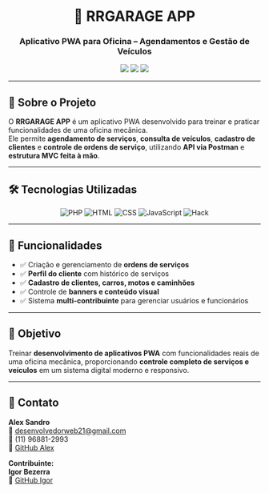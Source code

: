 <h1 align="center">🚗 RRGARAGE APP</h1>
<h3 align="center">Aplicativo PWA para Oficina – Agendamentos e Gestão de Veículos</h3>

<p align="center">
  <img src="https://img.shields.io/badge/Status-Concluído-brightgreen?style=for-the-badge" />
  <img src="https://img.shields.io/badge/Licença-MIT-blue?style=for-the-badge" />
  <img src="https://img.shields.io/github/last-commit/Alexqwe21/RRGARAGE-APP?style=for-the-badge" />
</p>

---

## 📖 Sobre o Projeto
O **RRGARAGE APP** é um aplicativo PWA desenvolvido para treinar e praticar funcionalidades de uma oficina mecânica.  
Ele permite **agendamento de serviços**, **consulta de veículos**, **cadastro de clientes** e **controle de ordens de serviço**, utilizando **API via Postman** e **estrutura MVC feita à mão**.

---

## 🛠 Tecnologias Utilizadas
<p align="center">
  <img alt="PHP" src="https://img.shields.io/badge/PHP-58.3%25-777BB4?style=for-the-badge&logo=php&logoColor=white" />
  <img alt="HTML" src="https://img.shields.io/badge/HTML-24.9%25-E34F26?style=for-the-badge&logo=html5&logoColor=white" />
  <img alt="CSS" src="https://img.shields.io/badge/CSS-10.2%25-1572B6?style=for-the-badge&logo=css3&logoColor=white" />
  <img alt="JavaScript" src="https://img.shields.io/badge/JavaScript-5.9%25-F7DF1E?style=for-the-badge&logo=javascript&logoColor=black" />
  <img alt="Hack" src="https://img.shields.io/badge/Hack-0.7%25-8695A6?style=for-the-badge&logo=hack&logoColor=white" />
</p>

---

## 📌 Funcionalidades
- ✅ Criação e gerenciamento de **ordens de serviços**  
- ✅ **Perfil do cliente** com histórico de serviços  
- ✅ **Cadastro de clientes, carros, motos e caminhões**  
- ✅ Controle de **banners e conteúdo visual**  
- ✅ Sistema **multi-contribuinte** para gerenciar usuários e funcionários  

---

## 🚀 Objetivo
Treinar **desenvolvimento de aplicativos PWA** com funcionalidades reais de uma oficina mecânica, proporcionando **controle completo de serviços e veículos** em um sistema digital moderno e responsivo.

---

## 📧 Contato
**Alex Sandro**  
📩 desenvolvedorweb21@gmail.com  
📱 (11) 96881-2993  
🐙 [GitHub Alex](https://github.com/Alexqwe21)  

**Contribuinte:**  
**Igor Bezerra**  
🐙 [GitHub Igor](https://github.com/Igor-Bezerra-Silva/)
